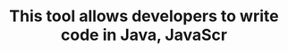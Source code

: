 ---
layout: answer
title: "This tool allows developers to write code in Java, JavaScr"
blurb: "<p>AWS SDKs provide APIs that allow code written in various languages to connect to AWS and perform management tasks. Right now, C++, Go, Java, JavaScript,"
quid: 196
---